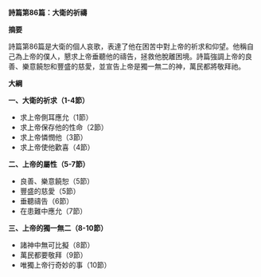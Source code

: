 **詩篇第86篇：大衛的祈禱**

**摘要**

詩篇第86篇是大衛的個人哀歌，表達了他在困苦中對上帝的祈求和仰望。他稱自己為上帝的僕人，懇求上帝垂聽他的禱告，拯救他脫離困境。詩篇強調上帝的良善、樂意饒恕和豐盛的慈愛，並宣告上帝是獨一無二的神，萬民都將敬拜祂。

**大綱**

**一、大衛的祈求（1-4節）**
* 求上帝側耳應允（1節）
* 求上帝保存他的性命（2節）
* 求上帝憐憫他（3節）
* 求上帝使他歡喜（4節）

**二、上帝的屬性（5-7節）**
* 良善、樂意饒恕（5節）
* 豐盛的慈愛（5節）
* 垂聽禱告（6節）
* 在患難中應允（7節）

**三、上帝的獨一無二（8-10節）**
* 諸神中無可比擬（8節）
* 萬民都要敬拜（9節）
* 唯獨上帝行奇妙的事（10節）